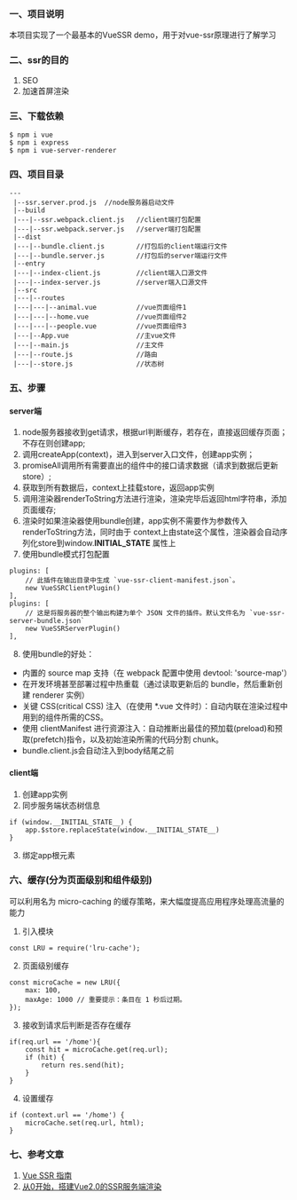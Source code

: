 
### 一、项目说明
本项目实现了一个最基本的VueSSR demo，用于对vue-ssr原理进行了解学习

### 二、ssr的目的
1. SEO
2. 加速首屏渲染

### 三、下载依赖
```
$ npm i vue
$ npm i express
$ npm i vue-server-renderer
```
### 四、项目目录
```
---
 |--ssr.server.prod.js  //node服务器启动文件
 |--build
 |---|--ssr.webpack.client.js   //client端打包配置
 |---|--ssr.webpack.server.js   //server端打包配置
 |--dist
 |---|--bundle.client.js        //打包后的client端运行文件
 |---|--bundle.server.js        //打包后的server端运行文件
 |--entry
 |---|--index-client.js         //client端入口源文件
 |---|--index-server.js         //server端入口源文件
 |--src
 |---|--routes
 |---|---|--animal.vue          //vue页面组件1
 |---|---|--home.vue            //vue页面组件2
 |---|---|--people.vue          //vue页面组件3
 |---|--App.vue                 //主vue文件
 |---|--main.js                 //主文件
 |---|--route.js                //路由
 |---|--store.js                //状态树
```

### 五、步骤
#### server端
1. node服务器接收到get请求，根据url判断缓存，若存在，直接返回缓存页面；不存在则创建app;
2. 调用createApp(context)，进入到server入口文件，创建app实例；
3. promiseAll调用所有需要直出的组件中的接口请求数据（请求到数据后更新store）;
4. 获取到所有数据后，context上挂载store，返回app实例
5. 调用渲染器renderToString方法进行渲染，渲染完毕后返回html字符串，添加页面缓存;
6. 渲染时如果渲染器使用bundle创建，app实例不需要作为参数传入renderToString方法，同时由于
   context上由state这个属性，渲染器会自动序列化store到window.__INITIAL_STATE__ 属性上
7. 使用bundle模式打包配置
```
plugins: [
    // 此插件在输出目录中生成 `vue-ssr-client-manifest.json`。
    new VueSSRClientPlugin()
],
plugins: [
    // 这是将服务器的整个输出构建为单个 JSON 文件的插件。默认文件名为 `vue-ssr-server-bundle.json`
    new VueSSRServerPlugin()
],
```
8. 使用bundle的好处：
* 内置的 source map 支持（在 webpack 配置中使用 devtool: 'source-map'）
* 在开发环境甚至部署过程中热重载（通过读取更新后的 bundle，然后重新创建 renderer 实例）
* 关键 CSS(critical CSS) 注入（在使用 *.vue 文件时）：自动内联在渲染过程中用到的组件所需的CSS。
* 使用 clientManifest 进行资源注入：自动推断出最佳的预加载(preload)和预取(prefetch)指令，以及初始渲染所需的代码分割 chunk。
* bundle.client.js会自动注入到body结尾之前

#### client端
1. 创建app实例
2. 同步服务端状态树信息
```
if (window.__INITIAL_STATE__) {
    app.$store.replaceState(window.__INITIAL_STATE__)
}
```
3. 绑定app根元素

### 六、缓存(分为页面级别和组件级别)
可以利用名为 micro-caching 的缓存策略，来大幅度提高应用程序处理高流量的能力
1. 引入模块
```
const LRU = require('lru-cache');
```
2. 页面级别缓存
```
const microCache = new LRU({
    max: 100,
    maxAge: 1000 // 重要提示：条目在 1 秒后过期。
});
```
3. 接收到请求后判断是否存在缓存
```
if(req.url == '/home'){
    const hit = microCache.get(req.url);
    if (hit) {
        return res.send(hit);
    }
}
```
4. 设置缓存
```
if (context.url == '/home') {
    microCache.set(req.url, html);
}
``` 

### 七、参考文章
1. [Vue SSR 指南](https://ssr.vuejs.org/zh/api/ "Vue SSR 指南")
2. [从0开始，搭建Vue2.0的SSR服务端渲染](https://www.jianshu.com/p/c6a07755b08d "从0开始，搭建Vue2.0的SSR服务端渲染")

